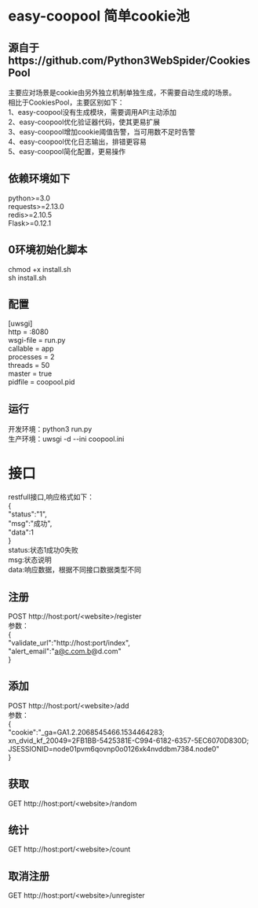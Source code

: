 # easy-coopool 简单cookie池
## 源自于https://github.com/Python3WebSpider/CookiesPool
主要应对场景是cookie由另外独立机制单独生成，不需要自动生成的场景。<br>
相比于CookiesPool，主要区别如下：<br>
1、easy-coopool没有生成模块，需要调用API主动添加<br>
2、easy-coopool优化验证器代码，使其更易扩展<br>
3、easy-coopool增加cookie阈值告警，当可用数不足时告警<br>
4、easy-coopool优化日志输出，排错更容易<br>
5、easy-coopool简化配置，更易操作<br>
## 依赖环境如下

python>=3.0<br>
requests>=2.13.0<br>
redis>=2.10.5<br>
Flask>=0.12.1<br>

## 0环境初始化脚本
chmod +x install.sh<br>
sh install.sh<br>

## 配置
[uwsgi]<br>
http = :8080<br>
wsgi-file = run.py<br>
callable = app<br>
processes = 2<br>
threads = 50<br>
master = true<br>
pidfile = coopool.pid<br>

## 运行
开发环境：python3 run.py<br>
生产环境：uwsgi -d --ini coopool.ini 

# 接口
restfull接口,响应格式如下：<br>
{<br>
  "status":"1",<br>
  "msg":"成功",<br>
  "data":1<br>
}<br>
status:状态1成功0失败<br>
msg:状态说明<br>
data:响应数据，根据不同接口数据类型不同
## 注册
POST http://host:port/\<website\>/register<br>
参数：<br>
{<br>
  "validate_url":"http://host:port/index",<br>
  "alert_email":"a@c.com.b@d.com"<br>
}<br>
## 添加
POST http://host:port/\<website\>/add<br>
参数：<br>
{<br>
  "cookie":"_ga=GA1.2.2068545466.1534464283; xn_dvid_kf_20049=2FB1BB-5425381E-C994-6182-6357-5EC6070D830D; JSESSIONID=node01pvm6qovnp0o0126xk4nvddbm7384.node0"<br>
}
## 获取
GET http://host:port/\<website\>/random
## 统计
GET http://host:port/\<website\>/count
## 取消注册
GET http://host:port/\<website\>/unregister
